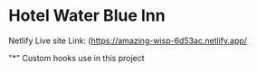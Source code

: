# Hotel Water Blue Inn

 Netlify Live site Link: (https://amazing-wisp-6d53ac.netlify.app/

"*" Custom hooks use in this project

